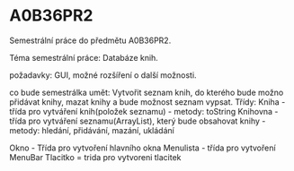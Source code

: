 A0B36PR2
========

Semestrální práce do předmětu A0B36PR2.

Téma semestrální práce: Databáze knih.

požadavky: GUI, možné rozšíření o další možnosti.


co bude semestrálka umět:
  Vytvořit seznam knih, do kterého bude možno přidávat knihy, mazat knihy a bude možnost seznam vypsat.
Třídy:
  Kniha - třída pro vytváření knih(položek seznamu)
    - metody: toString
  Knihovna - třída pro vytváření seznamu(ArrayList), který bude obsahovat knihy
    -  metody: hledání, přidávání, mazání, ukládání
      
  Okno - Třída pro vytvoření hlavního okna
  Menulista - třída pro vytvoření MenuBar
  Tlacitko = trida pro vytvoreni tlacitek
